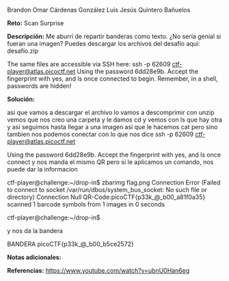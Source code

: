 Brandon Omar Cárdenas González
Luis Jesús Quintero Bañuelos  

**Reto:** Scan Surprise

**Descripción:**
Me aburrí de repartir banderas como texto. ¿No sería genial si fueran una imagen?
Puedes descargar los archivos del desafío aquí:
desafío.zip

The same files are accessible via SSH here:
ssh -p 62609 ctf-player@atlas.picoctf.net
Using the password 6dd28e9b. Accept the fingerprint with yes, and ls once connected to begin. Remember, in a shell, passwords are hidden!

**Solución:**

asi que vamos a descargar el archivo
lo vamos a descomprimir con unzip
vemos que nos creo una carpeta y le damos cd y vemos con ls que hay otra y asi seguimos
hasta llegar a una imagen 
asi que le hacemos cat
pero sino tambien nos podemos conectar con lo que nos dice
ssh -p 62609 ctf-player@atlas.picoctf.net

Using the password 6dd28e9b. Accept the fingerprint with yes, and ls once connect
y nos manda el mismo QR pero si le aplicamos un comando, nos puede dar la informacion

ctf-player@challenge:~/drop-in$ zbarimg flag.png
Connection Error (Failed to connect to socket /var/run/dbus/system_bus_socket: No such file or directory)
Connection Null
QR-Code:picoCTF{p33k_@_b00_a81f0a35}
scanned 1 barcode symbols from 1 images in 0 seconds

ctf-player@challenge:~/drop-in$


y nos da la bandera

BANDERA
picoCTF{p33k_@_b00_b5ce2572}

**Notas adicionales:**

**Referencias:** 
https://www.youtube.com/watch?v=ubnU0Han6eg
